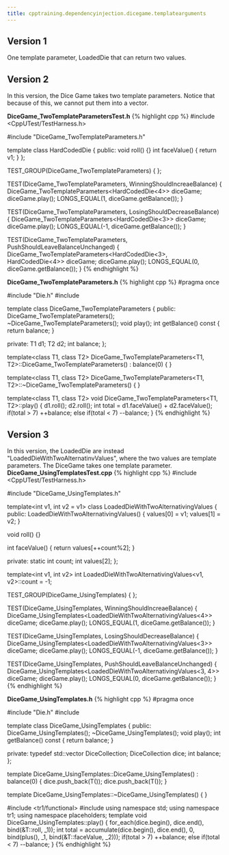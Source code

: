 ```yaml
---
title: cpptraining.dependencyinjection.dicegame.templatearguments
---
```

## Version 1
One template parameter, LoadedDie that can return two values.


## Version 2
In this version, the Dice Game takes two template parameters. Notice that because of this, we cannot put them into a vector.

**DiceGame_TwoTemplateParametersTest.h**
{% highlight cpp %}
#include <CppUTest/TestHarness.h>

#include "DiceGame_TwoTemplateParameters.h"

template<int v1>
class HardCodedDie {
public:
  void roll() {}
  int faceValue() {
    return v1;
  }
};

TEST_GROUP(DiceGame_TwoTemplateParameters) { };

TEST(DiceGame_TwoTemplateParameters, WinningShouldIncreaeBalance) {
  DiceGame_TwoTemplateParameters<HardCodedDie<4>> diceGame;
  diceGame.play();
  LONGS_EQUAL(1, diceGame.getBalance());
}

TEST(DiceGame_TwoTemplateParameters, LosingShouldDecreaseBalance) {
  DiceGame_TwoTemplateParameters<HardCodedDie<3>> diceGame;
  diceGame.play();
  LONGS_EQUAL(-1, diceGame.getBalance());
}

TEST(DiceGame_TwoTemplateParameters, PushShouldLeaveBalanceUnchanged) {
  DiceGame_TwoTemplateParameters<HardCodedDie<3>, HardCodedDie<4>> diceGame;
  diceGame.play();
  LONGS_EQUAL(0, diceGame.getBalance());
}
{% endhighlight %}

**DiceGame_TwoTemplateParameters.h**
{% highlight cpp %}
#pragma once

#include "Die.h"
#include <vector>

template<class T1=Die, class T2=T1>
class DiceGame_TwoTemplateParameters {
public:
  DiceGame_TwoTemplateParameters();
  ~DiceGame_TwoTemplateParameters();
  void play();
  int getBalance() const { return balance; }

private:
  T1 d1;
  T2 d2;
  int balance;
};

template<class T1, class T2>
DiceGame_TwoTemplateParameters<T1, T2>::DiceGame_TwoTemplateParameters() : balance(0) {
}

template<class T1, class T2>
DiceGame_TwoTemplateParameters<T1, T2>::~DiceGame_TwoTemplateParameters() {
}

template<class T1, class T2>
void DiceGame_TwoTemplateParameters<T1, T2>::play() {
  d1.roll();
  d2.roll();
  int total = d1.faceValue() + d2.faceValue();
  if(total > 7)
    ++balance;
  else if(total < 7)
    --balance;
}
{% endhighlight %}

## Version 3
In this version, the LoadedDie are instead "LoadedDieWithTwoAlternatinvValues", where the two values are template parameters. The DiceGame takes one template parameter.
**DiceGame_UsingTemplatesTest.cpp**
{% highlight cpp %}
#include <CppUTest/TestHarness.h>

#include "DiceGame_UsingTemplates.h"

template<int v1, int v2 = v1>
class LoadedDieWithTwoAlternativingValues {
public:
  LoadedDieWithTwoAlternativingValues() {
    values[0] = v1;
    values[1] = v2;
  }

  void roll() {}

  int faceValue() {
    return values[++count%2];
  }

private:
  static int count;
  int values[2];
};

template<int v1, int v2> int LoadedDieWithTwoAlternativingValues<v1, v2>::count = -1;

TEST_GROUP(DiceGame_UsingTemplates) { };

TEST(DiceGame_UsingTemplates, WinningShouldIncreaeBalance) {
  DiceGame_UsingTemplates<LoadedDieWithTwoAlternativingValues<4>> diceGame;
  diceGame.play();
  LONGS_EQUAL(1, diceGame.getBalance());
}

TEST(DiceGame_UsingTemplates, LosingShouldDecreaseBalance) {
  DiceGame_UsingTemplates<LoadedDieWithTwoAlternativingValues<3>> diceGame;
  diceGame.play();
  LONGS_EQUAL(-1, diceGame.getBalance());
}

TEST(DiceGame_UsingTemplates, PushShouldLeaveBalanceUnchanged) {
  DiceGame_UsingTemplates<LoadedDieWithTwoAlternativingValues<3, 4>> diceGame;
  diceGame.play();
  LONGS_EQUAL(0, diceGame.getBalance());
}
{% endhighlight %}

**DiceGame_UsingTemplates.h**
{% highlight cpp %}
#pragma once

#include "Die.h"
#include <vector>

template<class T=Die>
class DiceGame_UsingTemplates {
public:
  DiceGame_UsingTemplates();
  ~DiceGame_UsingTemplates();
  void play();
  int getBalance() const { return balance; }

private:
  typedef std::vector<T> DiceCollection;
  DiceCollection dice;
  int balance;
};

template<class T>
DiceGame_UsingTemplates<T>::DiceGame_UsingTemplates() : balance(0) {
  dice.push_back(T());
  dice.push_back(T());
}

template<class T>
DiceGame_UsingTemplates<T>::~DiceGame_UsingTemplates() {
}

#include <tr1/functional>
#include <numeric>
using namespace std;
using namespace tr1;
using namespace placeholders;
template<class T>
void DiceGame_UsingTemplates<T>::play() {
  for_each(dice.begin(), dice.end(), bind(&T::roll, _1));
  int total = accumulate(dice.begin(), dice.end(), 0, bind(plus<int>(), _1, bind(&T::faceValue, _2)));
  if(total > 7)
    ++balance;
  else if(total < 7)
    --balance;
}
{% endhighlight %}
